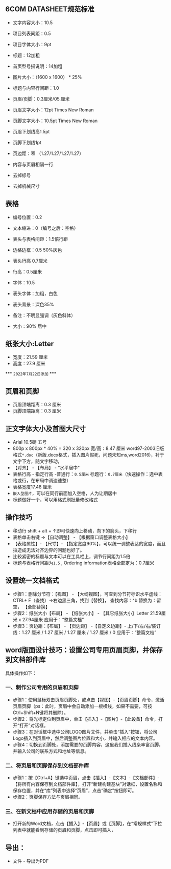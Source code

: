 ## 6COM DATASHEET规范标准


- 文字内容大小：10.5
- 项目列表间距：0.5
- 项目字体大小：9pt
- 标题：12加粗
- 首页型号描说明：14加粗
- 图片大小：（1600 x 1600） * 25%
- 标题与内容行间距：1.0
- 页眉/页脚：0.3厘米/05.厘米
- 页眉文字大小：12pt Times New Roman
- 页脚文字大小：10.5pt Times New Roman
- 页眉下划线高1.5pt
- 页脚下划线1pt
- 页边距：窄 （1.27/1.27/1.27/1.27）

- 内容与页眉相隔一行
- 去掉标号
- 去掉机械尺寸

## 表格
- 编号位置：0.2
- 文本缩进：0（编号之后：空格）

- 表头与表格间距：1.5倍行距
- 边格边框：0.5 50%灰色
- 表头行高 0.7厘米
- 行高：0.5厘米
- 字体：10.5
- 表头字体：加粗，白色
- 表头背景：深色35%
- 备注：不明显强调（灰色斜体）
- 大小：90% 居中

## 纸张大小:Letter
- 宽度：21.59 厘米
- 高度：27.9 厘米

*** `2022年7月22日添加` ***
## 页眉和页脚
- 页眉顶端距离：0.3 厘米
- 页脚顶端距离：0.3 厘米
## 正文字体大小及首图大尺寸
- Arial 10.5磅  五号
- 800p x 800px * 40%  = 320 x 320px   宽/高：8.47 厘米  word97-2003旧版格式`*.doc`（新版.docx格式，插入图片假死，问题未知ms,word2016)，衬于文字下方，随文字移动，
- 【对齐】 - 【布局】 - “水平居中"
- 表格行高 - 指定行高 -普通行：`0.5厘米` 标题行：`0.7厘米`（快速操作：选中表格或行，在布局中调速速整） 
- 表格宽度17.48 厘米
- `嵌入型图片`，可以在同行前面加入空格，人为让期居中
- 标题做好一个，可以用格式刷批量修改格式

## 操作技巧
- 移动行 shift + alt + ↑即可快速向上移动，向下的箭头，下移行
- 表格单击右键 ->【自动调整】 - 【根据窗口调整表格大小】
- 【表格属性】- 【尺寸】- 【指定宽度90%】，可以统一调整表达的宽度，而且拉造成无法对齐边界的问题也好了。
- 比较紧密的标题与文本可以在工具栏上，调节行间距为1.5倍
- 标题与表格行间距为`1.5` , Ordering information表格全部定为：0.7厘米
## 设置统一文档格式
- 步骤1：删除分节符：【视图】 - 【大纲视图】，可查到分节符标识水平虚线：CTRL+ F（查找）->右边黑三角，找到【替换】， 查找内容：^b 替换为：留空，  【全部替换】
- 步骤2：纸张大小【布局】 - 【纸张大小】 - 【其它纸张大小】Letter 21.59厘米 x 27.94厘米  应用于：“整篇文档”
- 步骤3：页边距：【布局】 - 【页边距】 -【自定义边距】- 上/下/左/右/装订线：1.27 厘米 / 1.27 厘米 / 1.27 厘米 / 1.27 厘米 / 0  应用于：“整篇文档”

## word版面设计技巧：设置公司专用页眉页脚，并保存到文档部件库
具体操作如下：
### 一、制作公司专用的页眉和页脚
- 步骤1：使用鼠标双击页眉页脚处，或点击【视图】-【页眉页脚】命令，激活页眉页脚（ps：此时，页眉中会自动添加一根横线，如果不需要，可按Ctrl+Shift+N键将其删除）。
- 步骤2：将光标定位到页眉中，单击【插入】-【图片】-【此设备】命令，打开“打开”对话框。
- 步骤3：在对话框中选中公司LOGO图片文件，并单击“插入”按钮，将公司Logo插入到页眉中，然后调整图片位置和大小，并输入相应的文本内容。
- 步骤4：切换到页脚处，添加需要的页脚内容，这里我们插入线条丰富页脚，并输入公司的联系方式和地址等信息。

### 二、将页眉和页脚保存到文档部件库
- 步骤1：按【Ctrl+A】键选中页眉，点击【插入】-【文本】-【文档部件】-【将所有内容保存到文档部件库】，打开“新建构建基块”对话框，设置名称和保存位置，并在“库”列表中选择“页眉”，点击“确定”按钮即可。
- 步骤2：页脚保存方法与页眉相同。

### 三、在新文档中应用存储的页眉和页脚
- 打开新的Word文档，点击【插入】-【页眉】或【页脚】，在“常规样式”下拉列表中就能看到存储的页眉和页脚，点击即可插入，

## 导出：
- 文件 - 导出为PDF



